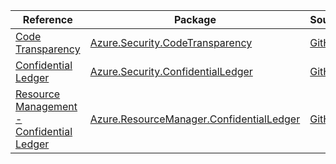 | Reference | Package | Source |
|---|---|---|
|[Code Transparency](security.codetransparency-readme.md)|[Azure.Security.CodeTransparency](https://www.nuget.org/packages/Azure.Security.CodeTransparency)|[GitHub](https://github.com/Azure/azure-sdk-for-net/blob/main/sdk/confidentialledger/Azure.Security.CodeTransparency)|
|[Confidential Ledger](security.confidentialledger-readme.md)|[Azure.Security.ConfidentialLedger](https://www.nuget.org/packages/Azure.Security.ConfidentialLedger)|[GitHub](https://github.com/Azure/azure-sdk-for-net/blob/main/sdk/confidentialledger/Azure.Security.ConfidentialLedger)|
|[Resource Management - Confidential Ledger](resourcemanager.confidentialledger-readme.md)|[Azure.ResourceManager.ConfidentialLedger](https://www.nuget.org/packages/Azure.ResourceManager.ConfidentialLedger)|[GitHub](https://github.com/Azure/azure-sdk-for-net/blob/main/sdk/confidentialledger/Azure.ResourceManager.ConfidentialLedger)|
